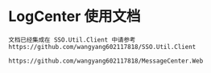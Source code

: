 ﻿# LogCenter 使用文档
```
文档已经集成在 SSO.Util.Client 中请参考
https://github.com/wangyang602117818/SSO.Util.Client
```
```
https://github.com/wangyang602117818/MessageCenter.Web
```
